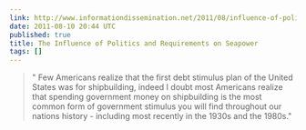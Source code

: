 ```yaml
---
link: http://www.informationdissemination.net/2011/08/influence-of-politics-and-requirements.html
date: 2011-08-10 20:44 UTC
published: true
title: The Influence of Politics and Requirements on Seapower
tags: []
---
```


> " Few Americans realize that the first debt stimulus plan of the United States was for shipbuilding, indeed I doubt most Americans realize that spending government money on shipbuilding is the most common form of government stimulus you will find throughout our nations history - including most recently in the 1930s and the 1980s."
